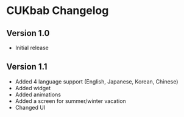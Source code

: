 # CUKbab Changelog

## Version 1.0
- Initial release

## Version 1.1
- Added 4 language support (English, Japanese, Korean, Chinese)
- Added widget
- Added animations
- Added a screen for summer/winter vacation
- Changed UI
